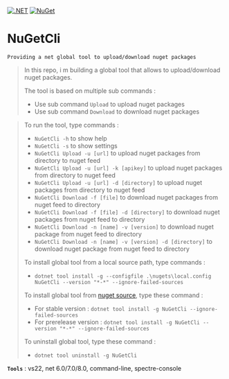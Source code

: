 [![.NET](https://github.com/aimenux/NuGetCli/actions/workflows/ci.yml/badge.svg?branch=main)](https://github.com/aimenux/NuGetCli/actions/workflows/ci.yml)
[![NuGet](https://img.shields.io/nuget/v/NuGetCli)](https://www.nuget.org/packages/NuGetCli/)

# NuGetCli
```
Providing a net global tool to upload/download nuget packages
```

> In this repo, i m building a global tool that allows to upload/download nuget packages.
>
> The tool is based on multiple sub commands :
> - Use sub command `Upload` to upload nuget packages
> - Use sub command `Download` to download nuget packages

>
> To run the tool, type commands :
> - `NuGetCli -h` to show help
> - `NuGetCli -s` to show settings
> - `NuGetCli Upload -u [url]` to upload nuget packages from directory to nuget feed
> - `NuGetCli Upload -u [url] -k [apikey]` to upload nuget packages from directory to nuget feed
> - `NuGetCli Upload -u [url] -d [directory]` to upload nuget packages from directory to nuget feed
> - `NuGetCli Download -f [file]` to download nuget packages from nuget feed to directory
> - `NuGetCli Download -f [file] -d [directory]` to download nuget packages from nuget feed to directory
> - `NuGetCli Download -n [name] -v [version]` to download nuget package from nuget feed to directory
> - `NuGetCli Download -n [name] -v [version] -d [directory]` to download nuget package from nuget feed to directory
>
>
> To install global tool from a local source path, type commands :
> - `dotnet tool install -g --configfile .\nugets\local.config NuGetCli --version "*-*" --ignore-failed-sources`
>
> To install global tool from [nuget source](https://www.nuget.org/packages/NuGetCli), type these command :
> - For stable version : `dotnet tool install -g NuGetCli --ignore-failed-sources`
> - For prerelease version : `dotnet tool install -g NuGetCli --version "*-*" --ignore-failed-sources`
>
> To uninstall global tool, type these command :
> - `dotnet tool uninstall -g NuGetCli`
>
>

**`Tools`** : vs22, net 6.0/7.0/8.0, command-line, spectre-console